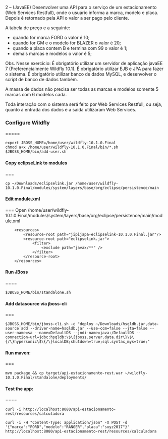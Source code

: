 2 – (JavaEE) 
Desenvolver uma API para o serviço de um estacionamento (Web Services Restfull), 
onde o usuário informa a marca, modelo e placa. 
Depois é retornado pela API o valor a ser pago pelo cliente.

A tabela de preço e a seguinte: 
 - quando for marca FORD o valor é 10;
 - quando for GM e o modelo for BLAZER o valor é 20;
 - quando a placa contem B e termina com 99 o valor é 1;
 - demais marcas e modelos o valor é 5;

Obs. Nesse exercício: 
É obrigatório utilizar um servidor de aplicação javaEE 7 (Preferencialmente Wildfly 10.1).
É obrigatório utilizar EJB e JPA para fazer o sistema.
É obrigatório utilizar banco de dados MySQL, e desenvolver o script de banco de dados também.

A massa de dados não precisa ser todas as marcas e modelos somente 5 marcas com 6 modelos cada.

Toda interação com o sistema será feito por Web Services Restfull, ou seja, 
quanto a entrada dos dados e a saída utilizaram Web Services.


### Configure Wildfly
=====
```
export JBOSS_HOME=/home/user/wildfly-10.1.0.Final
chmod a+x /home/user/wildfly-10.1.0.Final/bin/*.sh
$JBOSS_HOME/bin/add-user.sh
```

#### Copy eclipseLink to modules
===
```
cp ~/Downloads/eclipselink.jar /home/user/wildfly-10.1.0.Final/modules/system/layers/base/org/eclipse/persistence/main
```

#### Edit module.xml
===
Open /home/user/wildfly-10.1.0.Final/modules/system/layers/base/org/eclipse/persistence/main/module.xml
```
    <resources>
        <resource-root path="jipijapa-eclipselink-10.1.0.Final.jar"/>
        <resource-root path="eclipselink.jar">
            <filter>
                <exclude path="javax/**" />
            </filter>
        </resource-root>
    </resources>
```

#### Run JBoss
====
```
$JBOSS_HOME/bin/standalone.sh
```

####  Add datasource via jboss-cli
===
```
$JBOSS_HOME/bin/jboss-cli.sh -c "deploy ~/Downloads/hsqldb.jar,data-source add --driver-name=hsqldb.jar --use-ccm=false --jta=false --user-name=sa --name=DefaultDS --jndi-name=java:/DefaultDS --connection-url=jdbc:hsqldb:\$\{jboss.server.data.dir\}\$\{/\}hypersonic\$\{/\}localDB;shutdown=true;sql.syntax_mys=true;"
```

#### Run maven:
===
```
mvn package && cp target/api-estacionamento-rest.war ~/wildfly-10.1.0.Final/standalone/deployments/
```


#### Test the app:
====
```
curl -i http://localhost:8080/api-estacionamento-rest/resources/calculadora
```

```
curl -i -H "Content-Type: application/json" -X POST -d '{"marca":"FORD","modelo":"RANGER","placa":"sxyz2017"}' http://localhost:8080/api-estacionamento-rest/resources/calculadora
```
